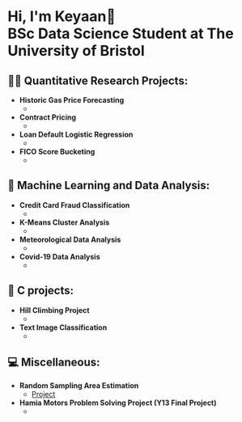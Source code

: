 <h1>Hi, I'm Keyaan👋<br>BSc Data Science Student at The University of Bristol</h1>


<h2>👨‍💻 Quantitative Research Projects:</h2>

- <b>Historic Gas Price Forecasting</b>
  - []()
- <b>Contract Pricing</b>
  - []()
- <b>Loan Default Logistic Regression</b>
  - []()
- <b>FICO Score Bucketing</b>
  - []()


<h2>🤖 Machine Learning and Data Analysis:</h2>

- <b>Credit Card Fraud Classification</b>
  - []()
- <b>K-Means Cluster Analysis</b>
  - []()
- <b>Meteorological Data Analysis</b>
  - []()
- <b>Covid-19 Data Analysis</b>
  - []()


 <h2>🔢 C projects:</h2>
  
  - <b>Hill Climbing Project</b>
    - []()
- <b>Text Image Classification</b>
  - []()


 
<h2>💻 Miscellaneous:</h2>
  
- <b>Random Sampling Area Estimation</b>
  - [Project](https://github.com/KM016/RandomSampleArea/tree/main)
- <b>Hamia Motors Problem Solving Project (Y13 Final Project)</b>
  - []()
